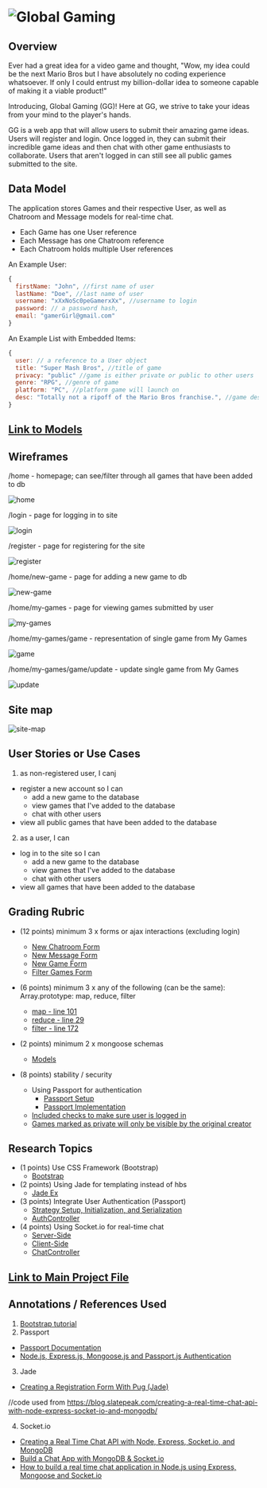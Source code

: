 # ![Global Gaming](http://linserv1.cims.nyu.edu:22959)

## Overview

Ever had a great idea for a video game and thought, "Wow, my idea could be the next Mario Bros but I have absolutely no coding experience whatsoever. If only I could entrust my billion-dollar idea to someone capable of making it a viable product!"

Introducing, Global Gaming (GG)! Here at GG, we strive to take your ideas from your mind to the player's hands.

GG is a web app that will allow users to submit their amazing game ideas. Users will register and login. Once logged in, they can submit their incredible game ideas and then chat with other game enthusiasts to collaborate. Users that aren't logged in can still see all public games submitted to the site.

## Data Model

The application stores Games and their respective User, as well as Chatroom and Message models for real-time chat.

* Each Game has one User reference
* Each Message has one Chatroom reference
* Each Chatroom holds multiple User references

An Example User:

```javascript
{
  firstName: "John", //first name of user
  lastName: "Doe", //last name of user
  username: "xXxNoSc0peGamerxXx", //username to login
  password: // a password hash,
  email: "gamerGirl@gmail.com"
}
```

An Example List with Embedded Items:

```javascript
{
  user: // a reference to a User object
  title: "Super Mash Bros", //title of game
  privacy: "public" //game is either private or public to other users
  genre: "RPG", //genre of game
  platform: "PC", //platform game will launch on
  desc: "Totally not a ripoff of the Mario Bros franchise.", //game description
}
```

## [Link to Models](models)

## Wireframes

/home - homepage; can see/filter through all games that have been added to db

![home](documentation/GG_wireframes/Home.jpg)

/login - page for logging in to site

![login](documentation/GG_wireframes/Login.jpg)

/register - page for registering for the site

![register](documentation/GG_wireframes/Register.jpg)

/home/new-game - page for adding a new game to db

![new-game](documentation/GG_wireframes/New_Game.jpg)

/home/my-games - page for viewing games submitted by user

![my-games](documentation/GG_wireframes/My_Games.jpg)

/home/my-games/game - representation of single game from My Games

![game](documentation/GG_wireframes/Game.jpg)

/home/my-games/game/update - update single game from My Games

![update](documentation/GG_wireframes/Update_Game.jpg)

## Site map

![site-map](documentation/GG_wireframes/Sitemap.jpg)

## User Stories or Use Cases

1. as non-registered user, I canj
  * register a new account so I can
    * add a new game to the database
    * view games that I've added to the database
    * chat with other users
  * view all public games that have been added to the database
2. as a user, I can
  * log in to the site so I can
    * add a new game to the database
    * view games that I've added to the database
    * chat with other users
  * view all games that have been added to the database

## Grading Rubric
* (12 points) minimum 3 x forms or ajax interactions (excluding login)
  * [New Chatroom Form](views/chatrooms.jade)
  * [New Message Form](views/messages.jade)
  * [New Game Form](views/new-game.jade)
  * [Filter Games Form](views/index.jade)

* (6 points) minimum 3 x any of the following (can be the same): Array.prototype: map, reduce, filter
  * [map - line 101](app.js)
  * [reduce - line 29](controllers/GameController.js)
  * [filter - line 172](app.js)

* (2 points) minimum 2 x mongoose schemas
  * [Models](models)

* (8 points) stability / security
  * Using Passport for authentication
    * [Passport Setup](app.js)
    * [Passport Implementation](controllers/AuthController.js)
  * [Included checks to make sure user is logged in](controllers/GameController.js)
  * [Games marked as private will only be visible by the original creator](controllers/GameController.js)

## Research Topics

* (1 points) Use CSS Framework (Bootstrap)
  * [Bootstrap](views)
* (2 points) Using Jade for templating instead of hbs
  * [Jade Ex](views)
* (3 points) Integrate User Authentication (Passport)
  * [Strategy Setup, Initialization, and Serialization](app.js)
  * [AuthController](controllers/AuthController.js)
* (4 points) Using Socket.io for real-time chat
  * [Server-Side](app.js)
  * [Client-Side](public/js/messaging.js)
  * [ChatController](controllers/ChatController)

## [Link to Main Project File](app.js)

## Annotations / References Used

1. [Bootstrap tutorial](https://getbootstrap.com/docs/4.1/getting-started/introduction/)
2. Passport
  * [Passport Documentation](http://www.passportjs.org)
  * [Node.js, Express.js, Mongoose.js and Passport.js Authentication](https://www.djamware.com/post/58bd823080aca7585c808ebf/nodejs-expressjs-mongoosejs-and-passportjs-authentication)

3. Jade
  * [Creating a Registration Form With Pug (Jade)](https://teamtreehouse.com/library/creating-a-registration-form-with-pug-jade-2)

  //code used from https://blog.slatepeak.com/creating-a-real-time-chat-api-with-node-express-socket-io-and-mongodb/


4. Socket.io
  * [Creating a Real Time Chat API with Node, Express, Socket.io, and MongoDB](https://blog.slatepeak.com/creating-a-real-time-chat-api-with-node-express-socket-io-and-mongodb/)
  * [Build a Chat App with MongoDB & Socket.io](https://www.youtube.com/watch?v=8Y6mWhcdSUM)
  * [How to build a real time chat application in Node.js using Express, Mongoose and Socket.io](https://medium.freecodecamp.org/simple-chat-application-in-node-js-using-express-mongoose-and-socket-io-ee62d94f5804)
